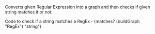 Converts given Regular Expression into a graph and then checks if given string matches it or not.

Code to check if a string matches a RegEx - (matches? (buildGraph "RegEx") "string")